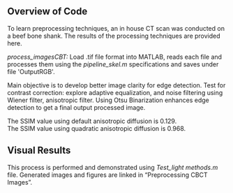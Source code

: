 ## Overview of Code

To learn preprocessing techniques, an in house CT scan was conducted on a beef bone shank. The results of the processing techniques are provided here.

_process_imagesCBT:_  Load .tif file format into MATLAB, reads each file and processes them using the _pipeline_skel.m_ specifications and saves under file 'OutputRGB'.

Main objective is to develop better image clarity for edge detection.
Test for contrast correction: explore adaptive equalization, and noise filtering using Wiener filter, anisotropic filter.
Using Otsu Binarization enhances edge detection to get a final output processed image.

The SSIM value using default anisotropic diffusion is 0.129.  
The SSIM value using quadratic anisotropic diffusion is 0.968.


## Visual Results
This process is performed and demonstrated using _Test_light methods.m_ file. Generated images and figures are linked in “Preprocessing CBCT Images”.


